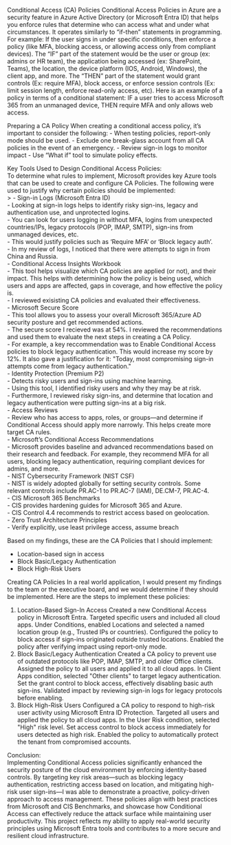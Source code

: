Conditional Access (CA) Policies 
  Conditional Access Policies in Azure are a security feature in Azure Active Directory (or Microsoft Entra ID) that helps you enforce rules that determine who can access what and under what circumstances. 
  It operates similarly to “if-then” statements in programming. For example: If the user signs in under specific conditions, then enforce a policy (like MFA, blocking access, or allowing access only from compliant devices).
  The “IF” part of the statement would be the user or group (ex: admins or HR team), the application being accessed (ex: SharePoint, Teams), the location, the device platform (IOS, Android, Windows), the client app, and more. 
  The “THEN” part of the statement would grant controls (Ex: require MFA), block access, or enforce session controls (Ex: limit session length, enforce read-only access, etc). 
  Here is an example of a policy in terms of a conditional statement: IF a user tries to access Microsoft 365 from an unmanaged device, THEN require MFA and only allows web access. 

Preparing a CA Policy
  When creating a conditional access policy, it’s important to consider the following: 
    - When testing policies, report-only mode should be used. 
    - Exclude one break-glass account from all CA policies in the event of an emergency. 
    - Review sign-in logs to monitor impact 
    - Use “What if” tool to simulate policy effects. 

  Key Tools Used to Design Conditional Access Policies:  
    To determine what rules to implement, Microsoft provides key Azure tools that can be used to create and configure CA Policies.
    The following were used to justify why certain policies should be implemented:     
    > - Sign-in Logs (Microsoft Entra ID)   
      - Looking at sign-in logs helps to identify risky sign-ins, legacy and authentication use, and unprotected logins.   
      - You can look for users logging in without MFA, logins from unexpected countries/IPs, legacy protocols (POP, IMAP, SMTP), sign-ins from unmanaged devices, etc.   
      - This would justify policies such as ‘Require MFA’ or ‘Block legacy auth’.   
      - In my review of logs, I noticed that there were attempts to sign in from China and Russia.  
    - Conditional Access Insights Workbook   
      - This tool helps visualize which CA policies are applied (or not), and their impact. This helps with determining how the policy is being used, which users and apps are affected, gaps in coverage, and how effective the policy is.   
      - I reviewed exisisting CA policies and evaluated their effectiveness.  
    - Microsoft Secure Score   
      - This tool allows you to assess your overall Microsoft 365/Azure AD security posture and get recommended actions.      
      - The secure score I recieved was at 54%. I reviewed the recommendations and used them to evaluate the next steps in creating a CA Policy.  
        - For example, a key reccommendation was to Enable Conditional Access policies to block legacy authentication. This would increase my score by 12%. It also gave a justification for it: "Today, most compromising sign-in attempts come from legacy authentication."  
    - Identity Protection (Premium P2)   
      - Detects risky users and sign-ins using machine learning.   
      - Using this tool, I identified risky users and why they may be at risk.  
      - Furthermore, I reviewed risky sign-ins, and determine that location and legacy authentication were putting sign-ins at a big risk.  
    - Access Reviews   
      - Review who has access to apps, roles, or groups—and determine if Conditional Access should apply more narrowly. This helps create more target CA rules.    
    - Microsoft’s Conditional Access Recommendations   
      - Microsoft provides baseline and advanced recommendations based on their research and feedback. For example, they recommend MFA for all users, blocking legacy authentication, requiring compliant devices for admins, and more.   
    - NIST Cybersecurity Framework (NIST CSF)   
      - NIST is widely adopted globally for setting security controls. Some relevant controls include PR.AC-1 to PR.AC-7 (IAM), DE.CM-7, PR.AC-4.   
    - CIS Microsoft 365 Benchmarks   
      - CIS provides hardening guides for Microsoft 365 and Azure.  
      - CIS Control 4.4 recommends to restrict access based on geolocation.  
    - Zero Trust Architecture Principles    
      - Verify explicitly, use least privilege access, assume breach   

Based on my findings, these are the CA Policies that I should implement:
  - Location-based sign in access
  - Block Basic/Legacy Authentication 
  - Block High-Risk Users

Creating CA Policies
  In a real world application, I would present my findings to the team or the executive board, and we would determine if they should be implemented. Here are the steps to implement these policies:
  1. Location-Based Sign-In Access
    Created a new Conditional Access policy in Microsoft Entra.
    Targeted specific users and included all cloud apps.
    Under Conditions, enabled Locations and selected a named location group (e.g., Trusted IPs or countries).
    Configured the policy to block access if sign-ins originated outside trusted locations.
    Enabled the policy after verifying impact using report-only mode.
2. Block Basic/Legacy Authentication
  Created a CA policy to prevent use of outdated protocols like POP, IMAP, SMTP, and older Office clients.
  Assigned the policy to all users and applied it to all cloud apps.
  In Client Apps condition, selected "Other clients" to target legacy authentication.
  Set the grant control to block access, effectively disabling basic auth sign-ins.
  Validated impact by reviewing sign-in logs for legacy protocols before enabling.
3. Block High-Risk Users
  Configured a CA policy to respond to high-risk user activity using Microsoft Entra ID Protection.
  Targeted all users and applied the policy to all cloud apps.
  In the User Risk condition, selected "High" risk level.
  Set access control to block access immediately for users detected as high risk.
  Enabled the policy to automatically protect the tenant from compromised accounts.

Conclusion:  
Implementing Conditional Access policies significantly enhanced the security posture of the cloud environment by enforcing identity-based controls. 
By targeting key risk areas—such as blocking legacy authentication, restricting access based on location, and mitigating high-risk user sign-ins—I was able to demonstrate a proactive, policy-driven approach to access management. 
These policies align with best practices from Microsoft and CIS Benchmarks, and showcase how Conditional Access can effectively reduce the attack surface while maintaining user productivity. 
This project reflects my ability to apply real-world security principles using Microsoft Entra tools and contributes to a more secure and resilient cloud infrastructure.
